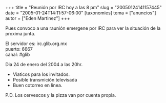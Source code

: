 +++
title = "Reunión por IRC hoy a las 8 pm"
slug = "20050124141157445"
date = "2005-01-24T14:11:57-06:00"
[taxonomies]
tema = ["anuncios"]
autor = ["Eden Martinez"]
+++

Pues convoco a una raunión emergene por IRC para ver la situación de la
proxima junta.

  
El servidor es: irc.glib.org.mx  
puerto: 6667  
canal: #glib

<!-- more -->
Dia 24 de enero del 2004 a las 20hr.

-   Viaticos para los invitados.
-   Posible transmición televisada
-   Buen cotorreo en linea.

P.D. Los cervescos y la pizza van por cuenta propia.

